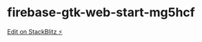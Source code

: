 # firebase-gtk-web-start-mg5hcf

[Edit on StackBlitz ⚡️](https://stackblitz.com/edit/firebase-gtk-web-start-mg5hcf)